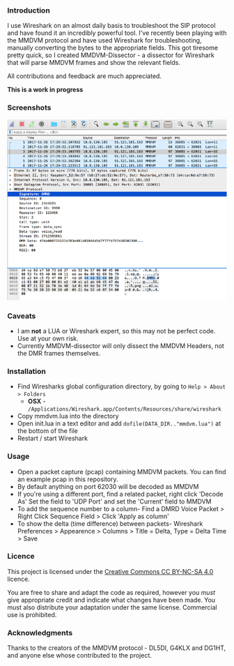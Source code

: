 ### Introduction

I use Wireshark on an almost daily basis to troubleshoot the SIP protocol and have found it an incredibly powerful tool. I've recently been playing with the MMDVM protocol and have used Wireshark for troubleshooting, manually converting the bytes to the appropriate fields. This got tiresome pretty quick, so I created MMDVM-Dissector - a dissector for Wireshark that will parse MMDVM frames and show the relevant fields.

All contributions and feedback are much appreciated.

**This is a work in progress**

### Screenshots

![MMDVM-Dissector](images/MMDVM-Dissector.png?raw=true "MMDVM-Dissector")

### Caveats

* I am **not** a LUA or Wireshark expert, so this may not be perfect code. Use at your own risk.
* Currently MMDVM-dissector will only dissect the MMDVM Headers, not the DMR frames themselves.

### Installation

* Find Wiresharks global configuration directory, by going to `Help > About > Folders`
  * **OSX** - `/Applications/Wireshark.app/Contents/Resources/share/wireshark`
* Copy mmdvm.lua into the directory
* Open init.lua in a text editor and add `dofile(DATA_DIR.."mmdvm.lua")` at the bottom of the file
* Restart / start Wireshark

### Usage

* Open a packet capture (pcap) containing MMDVM packets. You can find an example pcap in this repository. 
* By default anything on port 62030 will be decoded as MMDVM
* If you're using a different port, find a related packet, right click 'Decode As' Set the field to 'UDP Port' and set the 'Current' field to MMDVM
* To add the sequence number to a column-
   Find a DMRD Voice Packet > Right Click Sequence Field > Click 'Apply as column'
* To show the delta (time difference) between packets-
   Wireshark Preferences > Appearence > Columns > Title = Delta, Type = Delta Time > Save

### Licence

This project is licensed under the [Creative Commons CC BY-NC-SA 4.0](https://creativecommons.org/licenses/by-nc-sa/4.0/) licence.

You are free to share and adapt the code as required, however you *must* give appropriate credit and indicate what changes have been made. You must also distribute your adaptation under the same license. Commercial use is prohibited.

### Acknowledgments

Thanks to the creators of the MMDVM protocol -  DL5DI, G4KLX and DG1HT, and anyone else whose contributed to the project.